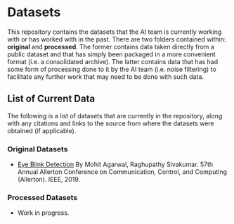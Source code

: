 # Datasets

This repository contains the datasets that the AI team is currently working with or has worked with in the past. There are two folders contained within: **original** and **processed**. The former contains data taken directly from a public dataset and that has simply been packaged in a more convenient format (i.e. a consolidated archive). The latter contains data that has had some form of processing done to it by the AI team (i.e. noise filtering) to facilitate any further work that may need to be done with such data.

## List of Current Data

The following is a list of datasets that are currently in the repository, along with any citations and links to the source from where the datasets were obtained (if applicable).

### Original Datasets

- [Eye Blink Detection](https://github.com/meagmohit/BLINK) By Mohit Agarwal, Raghupathy Sivakumar. 57th Annual Allerton Conference on Communication, Control, and Computing (Allerton). IEEE, 2019.

### Processed Datasets

- Work in progress.

